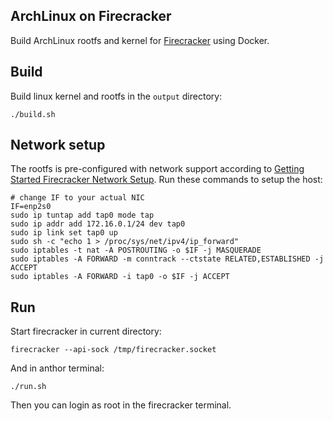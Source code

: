 ## ArchLinux on Firecracker

Build ArchLinux rootfs and kernel for [Firecracker](https://github.com/firecracker-microvm/firecracker) using Docker.

## Build

Build linux kernel and rootfs in the `output` directory:

```shell
./build.sh
```

## Network setup

The rootfs is pre-configured with network support according to [Getting Started Firecracker Network Setup](https://github.com/firecracker-microvm/firecracker/blob/master/docs/network-setup.md#on-the-host). Run these commands to setup the host:

```shell
# change IF to your actual NIC
IF=enp2s0
sudo ip tuntap add tap0 mode tap
sudo ip addr add 172.16.0.1/24 dev tap0
sudo ip link set tap0 up
sudo sh -c "echo 1 > /proc/sys/net/ipv4/ip_forward"
sudo iptables -t nat -A POSTROUTING -o $IF -j MASQUERADE
sudo iptables -A FORWARD -m conntrack --ctstate RELATED,ESTABLISHED -j ACCEPT
sudo iptables -A FORWARD -i tap0 -o $IF -j ACCEPT
```

## Run

Start firecracker in current directory:

```shell
firecracker --api-sock /tmp/firecracker.socket
```

And in anthor terminal:

```shell
./run.sh
```

Then you can login as root in the firecracker terminal.
